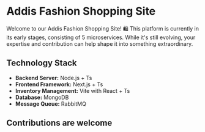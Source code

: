 # Addis Fashion Shopping Site

Welcome to our Addis Fashion Shopping Site! 🛍️ This platform is currently in its early stages, consisting of 5  microservices. While it's still evolving, your expertise and contribution can help shape it into something extraordinary.

## Technology Stack
- **Backend Server:** Node.js + Ts
- **Frontend Framework:** Next.js + Ts
- **Inventory Management:** Vite with React + Ts
- **Database:** MongoDB
- **Message Queue:** RabbitMQ

## Contributions are welcome
